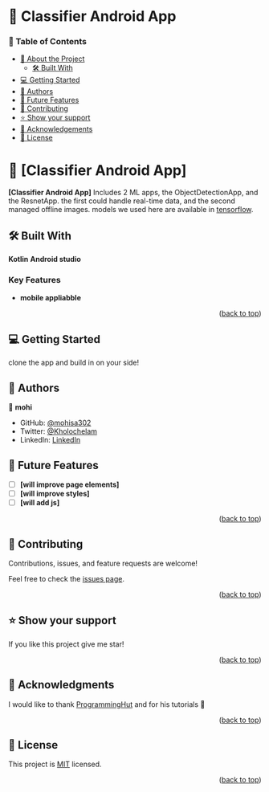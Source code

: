 <a name="readme-top"></a>

# 📱 Classifier Android App

### 📗 Table of Contents

- [📖 About the Project](#about-project)
  - [🛠 Built With](#built-with)
- [💻 Getting Started](#getting-started)
- [👥 Authors](#authors)
- [🔭 Future Features](#future-features)
- [🤝 Contributing](#contributing)
- [⭐️ Show your support](#support)
- [🙏 Acknowledgements](#acknowledgements)
- [📝 License](#license)

# 📖 [Classifier Android App] <a name="about-project"></a>

**[Classifier Android App]** Includes 2 ML apps, the ObjectDetectionApp, and the ResnetApp. the first could handle real-time data, and the second managed offline images.
models we used here are available in [tensorflow](https://www.tensorflow.org/lite/examples/image_classification/overview).

## 🛠 Built With <a name="built-with"></a>
**Kotlin**
**Android studio**

### Key Features <a name="key-features"></a>

- **mobile appliabble**

<p align="right">(<a href="#readme-top">back to top</a>)</p>

## 💻 Getting Started <a name="getting-started"></a>

clone the app and build in on your side!

## 👥 Authors <a name="authors"></a>

👤 **mohi**

- GitHub: [@mohisa302](https://github.com/mohisa302)
- Twitter: [@Kholochelam](https://twitter.com/Kholochelam)
- LinkedIn: [LinkedIn](https://www.linkedin.com/in/mohadese-sadeghi)

## 🔭 Future Features <a name="future-features"></a>

- [ ] **[will improve page elements]**
- [ ] **[will improve styles]**
- [ ] **[will add js]**

<p align="right">(<a href="#readme-top">back to top</a>)</p>

## 🤝 Contributing <a name="contributing"></a>

Contributions, issues, and feature requests are welcome!

Feel free to check the [issues page](../../issues/).

<p align="right">(<a href="#readme-top">back to top</a>)</p>

## ⭐️ Show your support <a name="support"></a>

If you like this project give me star!

<p align="right">(<a href="#readme-top">back to top</a>)</p>

## 🙏 Acknowledgments <a name="acknowledgements"></a>

I would like to thank [ProgrammingHut](https://www.youtube.com/@programming_hut) and  for his tutorials 🙏

<p align="right">(<a href="#readme-top">back to top</a>)</p>

## 📝 License <a name="license"></a>

This project is [MIT](./LICENSE.md) licensed.

<p align="right">(<a href="#readme-top">back to top</a>)</p>
